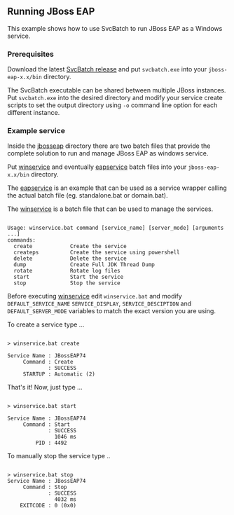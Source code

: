 ## Running JBoss EAP

This example shows how to use SvcBatch to run JBoss EAP
as a Windows service.

### Prerequisites

Download the latest [SvcBatch release](https://github.com/mturk/svcbatch/releases)
and put `svcbatch.exe` into your `jboss-eap-x.x/bin` directory.

The SvcBatch executable can be shared between multiple JBoss instances.
Put `svcbatch.exe` into the desired directory and modify
your service create scripts to set the output directory  using `-o`
command line option for each different instance.


### Example service

Inside the [jbosseap](jbosseap/) directory there are two batch files that
provide the complete solution to run and manage JBoss EAP as
windows service.


Put [winservice](jbosseap/winservice.bat) and
eventually [eapservice](jbosseap/eapservice.bat)
batch files into your `jboss-eap-x.x/bin` directory.

The [eapservice](jbosseap/eapervice.bat) is an example
that can be used as a service wrapper calling the actual
batch file (eg. standalone.bat or domain.bat).


The [winservice](jbosseap/winservice.bat) is a batch file
that can be used to manage the services.

```no-highlight

Usage: winservice.bat command [service_name] [server_mode] [arguments ...]
commands:
  create            Create the service
  createps          Create the service using powershell
  delete            Delete the service
  dump              Create Full JDK Thread Dump
  rotate            Rotate log files
  start             Start the service
  stop              Stop the service

```

Before executing [winservice](jbosseap/winservice.bat) edit `winservice.bat`
and modify `DEFAULT_SERVICE_NAME` `SERVICE_DISPLAY`, `SERVICE_DESCIPTION`
and `DEFAULT_SERVER_MODE` variables to match the exact version you are using.


To create a service type ...

```no-highlight

> winservice.bat create

Service Name : JBossEAP74
     Command : Create
             : SUCCESS
     STARTUP : Automatic (2)

```

That's it! Now, just type ...

```no-highlight

> winservice.bat start

Service Name : JBossEAP74
     Command : Start
             : SUCCESS
               1046 ms
         PID : 4492

```

To manually stop the service type ..


```no-highlight

> winservice.bat stop
Service Name : JBossEAP74
     Command : Stop
             : SUCCESS
               4032 ms
    EXITCODE : 0 (0x0)

```
